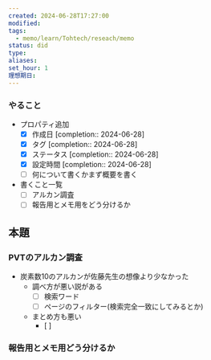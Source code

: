 ```yaml
---
created: 2024-06-28T17:27:00
modified: 
tags:
  - memo/learn/Tohtech/reseach/memo
status: did
type: 
aliases: 
set_hour: 1
理想期日:
---
```

### やること
- プロパティ追加
	- [x] 作成日  [completion:: 2024-06-28]
	- [x] タグ  [completion:: 2024-06-28]
	- [x] ステータス  [completion:: 2024-06-28]
	- [x] 設定時間  [completion:: 2024-06-28]
	- [ ] 何について書くかまず概要を書く
- 書くこと一覧
	- [ ] アルカン調査
	- [ ] 報告用とメモ用をどう分けるか
## 本題
### PVTのアルカン調査
- 炭素数10のアルカンが佐藤先生の想像より少なかった
	- 調べ方が悪い説がある
		- [ ] 検索ワード
		- [ ] ページのフィルター(検索完全一致にしてみるとか)
	- まとめ方も悪い
		- [ ] 
### 報告用とメモ用どう分けるか